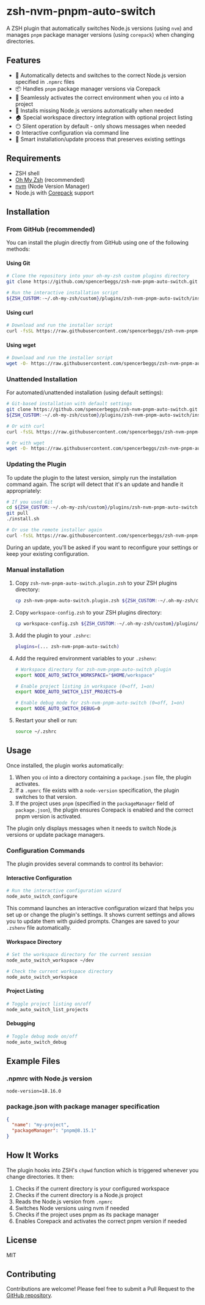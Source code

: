 # zsh-nvm-pnpm-auto-switch

A ZSH plugin that automatically switches Node.js versions (using `nvm`) and manages `pnpm` package manager versions (using `corepack`) when changing directories.

## Features

- 🔄 Automatically detects and switches to the correct Node.js version specified in `.npmrc` files
- 📦 Handles `pnpm` package manager versions via Corepack
- 🚀 Seamlessly activates the correct environment when you `cd` into a project
- 🔧 Installs missing Node.js versions automatically when needed
- 🏠 Special workspace directory integration with optional project listing
- 😶 Silent operation by default - only shows messages when needed
- ⚙️ Interactive configuration via command line
- 🔁 Smart installation/update process that preserves existing settings

## Requirements

- ZSH shell
- [Oh My Zsh](https://ohmyz.sh/) (recommended)
- [nvm](https://github.com/nvm-sh/nvm) (Node Version Manager)
- Node.js with [Corepack](https://nodejs.org/api/corepack.html) support

## Installation

### From GitHub (recommended)

You can install the plugin directly from GitHub using one of the following methods:

#### Using Git

```bash
# Clone the repository into your oh-my-zsh custom plugins directory
git clone https://github.com/spencerbeggs/zsh-nvm-pnpm-auto-switch.git ${ZSH_CUSTOM:-~/.oh-my-zsh/custom}/plugins/zsh-nvm-pnpm-auto-switch

# Run the interactive installation script
${ZSH_CUSTOM:-~/.oh-my-zsh/custom}/plugins/zsh-nvm-pnpm-auto-switch/install.sh
```

#### Using curl

```bash
# Download and run the installer script
curl -fsSL https://raw.githubusercontent.com/spencerbeggs/zsh-nvm-pnpm-auto-switch/main/install-remote.sh | zsh
```

#### Using wget

```bash
# Download and run the installer script
wget -O- https://raw.githubusercontent.com/spencerbeggs/zsh-nvm-pnpm-auto-switch/main/install-remote.sh | zsh
```

### Unattended Installation

For automated/unattended installation (using default settings):

```bash
# Git-based installation with default settings
git clone https://github.com/spencerbeggs/zsh-nvm-pnpm-auto-switch.git ${ZSH_CUSTOM:-~/.oh-my-zsh/custom}/plugins/zsh-nvm-pnpm-auto-switch
${ZSH_CUSTOM:-~/.oh-my-zsh/custom}/plugins/zsh-nvm-pnpm-auto-switch/install.sh --unattended

# Or with curl
curl -fsSL https://raw.githubusercontent.com/spencerbeggs/zsh-nvm-pnpm-auto-switch/main/install-remote.sh | zsh -s -- --unattended

# Or with wget
wget -O- https://raw.githubusercontent.com/spencerbeggs/zsh-nvm-pnpm-auto-switch/main/install-remote.sh | zsh -s -- --unattended
```

### Updating the Plugin

To update the plugin to the latest version, simply run the installation command again. The script will detect that it's an update and handle it appropriately:

```bash
# If you used Git
cd ${ZSH_CUSTOM:-~/.oh-my-zsh/custom}/plugins/zsh-nvm-pnpm-auto-switch
git pull
./install.sh

# Or use the remote installer again
curl -fsSL https://raw.githubusercontent.com/spencerbeggs/zsh-nvm-pnpm-auto-switch/main/install-remote.sh | zsh
```

During an update, you'll be asked if you want to reconfigure your settings or keep your existing configuration.

### Manual installation

1. Copy `zsh-nvm-pnpm-auto-switch.plugin.zsh` to your ZSH plugins directory:
   ```bash
   cp zsh-nvm-pnpm-auto-switch.plugin.zsh ${ZSH_CUSTOM:-~/.oh-my-zsh/custom}/plugins/zsh-nvm-pnpm-auto-switch/
   ```

2. Copy `workspace-config.zsh` to your ZSH plugins directory:
   ```bash
   cp workspace-config.zsh ${ZSH_CUSTOM:-~/.oh-my-zsh/custom}/plugins/zsh-nvm-pnpm-auto-switch/
   ```

3. Add the plugin to your `.zshrc`:
   ```bash
   plugins=(... zsh-nvm-pnpm-auto-switch)
   ```

4. Add the required environment variables to your `.zshenv`:
   ```bash
   # Workspace directory for zsh-nvm-pnpm-auto-switch plugin
   export NODE_AUTO_SWITCH_WORKSPACE="$HOME/workspace"

   # Enable project listing in workspace (0=off, 1=on)
   export NODE_AUTO_SWITCH_LIST_PROJECTS=0

   # Enable debug mode for zsh-nvm-pnpm-auto-switch (0=off, 1=on)
   export NODE_AUTO_SWITCH_DEBUG=0
   ```

5. Restart your shell or run:
   ```bash
   source ~/.zshrc
   ```

## Usage

Once installed, the plugin works automatically:

1. When you `cd` into a directory containing a `package.json` file, the plugin activates.
2. If a `.npmrc` file exists with a `node-version` specification, the plugin switches to that version.
3. If the project uses `pnpm` (specified in the `packageManager` field of `package.json`), the plugin ensures Corepack is enabled and the correct pnpm version is activated.

The plugin only displays messages when it needs to switch Node.js versions or update package managers.

### Configuration Commands

The plugin provides several commands to control its behavior:

#### Interactive Configuration

```bash
# Run the interactive configuration wizard
node_auto_switch_configure
```

This command launches an interactive configuration wizard that helps you set up or change the plugin's settings. It shows current settings and allows you to update them with guided prompts. Changes are saved to your `.zshenv` file automatically.

#### Workspace Directory

```bash
# Set the workspace directory for the current session
node_auto_switch_workspace ~/dev

# Check the current workspace directory
node_auto_switch_workspace
```

#### Project Listing

```bash
# Toggle project listing on/off
node_auto_switch_list_projects
```

#### Debugging

```bash
# Toggle debug mode on/off
node_auto_switch_debug
```

## Example Files

### .npmrc with Node.js version

```
node-version=18.16.0
```

### package.json with package manager specification

```json
{
  "name": "my-project",
  "packageManager": "pnpm@8.15.1"
}
```

## How It Works

The plugin hooks into ZSH's `chpwd` function which is triggered whenever you change directories. It then:

1. Checks if the current directory is your configured workspace
2. Checks if the current directory is a Node.js project
3. Reads the Node.js version from `.npmrc`
4. Switches Node versions using nvm if needed
5. Checks if the project uses pnpm as its package manager
6. Enables Corepack and activates the correct pnpm version if needed

## License

MIT

## Contributing

Contributions are welcome! Please feel free to submit a Pull Request to the [GitHub repository](https://github.com/spencerbeggs/zsh-nvm-pnpm-auto-switch).